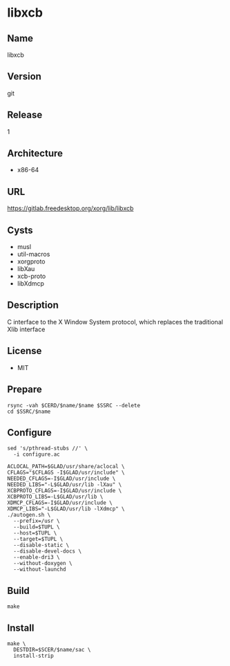 # libxcb

## Name
libxcb

## Version
git

## Release
1

## Architecture
* x86-64

## URL
https://gitlab.freedesktop.org/xorg/lib/libxcb

## Cysts
* musl
* util-macros
* xorgproto
* libXau
* xcb-proto
* libXdmcp

## Description
C interface to the X Window System protocol, which replaces the traditional Xlib
interface

## License
* MIT

## Prepare
```shell
rsync -vah $CERD/$name/$name $SSRC --delete
cd $SSRC/$name
```

## Configure
```shell
sed 's/pthread-stubs //' \
  -i configure.ac
```

```shell
ACLOCAL_PATH=$GLAD/usr/share/aclocal \
CFLAGS="$CFLAGS -I$GLAD/usr/include" \
NEEDED_CFLAGS=-I$GLAD/usr/include \
NEEDED_LIBS="-L$GLAD/usr/lib -lXau" \
XCBPROTO_CFLAGS=-I$GLAD/usr/include \
XCBPROTO_LIBS=-L$GLAD/usr/lib \
XDMCP_CFLAGS=-I$GLAD/usr/include \
XDMCP_LIBS="-L$GLAD/usr/lib -lXdmcp" \
./autogen.sh \
  --prefix=/usr \
  --build=$TUPL \
  --host=$TUPL \
  --target=$TUPL \
  --disable-static \
  --disable-devel-docs \
  --enable-dri3 \
  --without-doxygen \
  --without-launchd
```

## Build
```shell
make
```

## Install
```shell
make \
  DESTDIR=$SCER/$name/sac \
  install-strip
```
